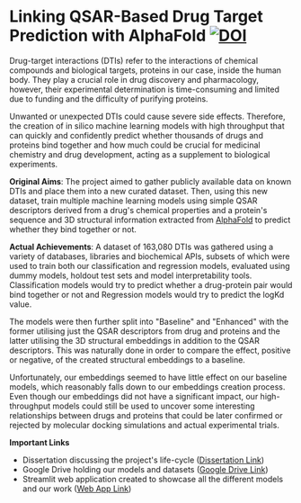 # Linking QSAR-Based Drug Target Prediction with AlphaFold [![DOI](https://zenodo.org/badge/DOI/10.5281/zenodo.7817349.svg)](https://doi.org/10.5281/zenodo.7817349)
Drug-target interactions (DTIs) refer to the interactions of chemical compounds and biological targets, 
proteins in our case, inside the human body. They play a crucial role in drug discovery and pharmacology, 
however, their experimental determination is time-consuming and limited due to funding and the difficulty 
of purifying proteins.
            
Unwanted or unexpected DTIs could cause severe side effects. Therefore, the creation of in silico machine 
learning models with high throughput that can quickly and confidently predict whether thousands of drugs and 
proteins bind together and how much could be crucial for medicinal chemistry and drug development, 
acting as a supplement to biological experiments.

**Original Aims**: The project aimed to gather publicly available data on known DTIs and place them into 
a new curated dataset. 
Then, using this new dataset, train multiple machine learning models using simple QSAR descriptors derived 
from a drug's chemical properties and a protein's sequence and 3D structural information extracted 
from [AlphaFold](https://alphafold.ebi.ac.uk/) to predict whether they bind together or not. 

**Actual Achievements**: A dataset of 163,080 DTIs was gathered using a variety of databases, 
libraries and biochemical APIs, subsets of which were used to train both our classification and regression 
models, evaluated using dummy models, holdout test sets and model interpretability tools. 
Classification models would try to predict whether a drug-protein pair would
bind together or not and Regression models would try to predict the logKd value. 
            
The models were then further split into "Baseline" and "Enhanced" with the former utilising just the QSAR
descriptors from drug and proteins and the latter utilising the 3D structural embeddings in addition
to the QSAR descriptors. This was naturally done in order to compare the effect, positive or negative, 
of the created structural embeddings to a baseline.
            
Unfortunately, our embeddings seemed to have little effect on our baseline models, 
which reasonably falls down to our embeddings creation process. Even though our embeddings did not have a 
significant impact, our high-throughput models could still be used to uncover some 
interesting relationships between drugs and proteins that could be later confirmed or 
rejected by molecular docking simulations and actual experimental trials.


**Important Links**
- Dissertation discussing the project's life-cycle ([Dissertation Link](https://drive.google.com/file/d/1PxtbJ2dam5OzJq-qUniG39A37cO22_3X/view?usp=share_link))
- Google Drive holding our models and datasets ([Google Drive Link](https://drive.google.com/drive/folders/1VjRcpX_pHmt70I8neKLktm2N8S_dSptj?usp=share_link))
- Streamlit web application created to showcase all the different models and our work ([Web App Link](https://alphafold-dataset-drug-binding-prediction.streamlit.app/))
